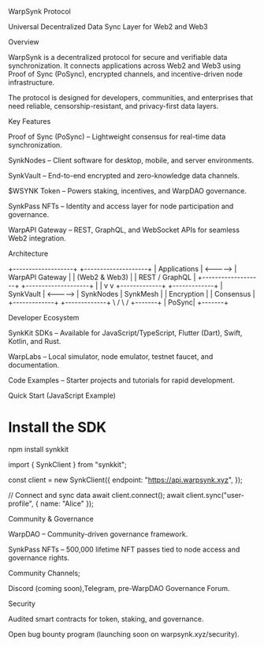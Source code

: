 WarpSynk Protocol

Universal Decentralized Data Sync Layer for Web2 and Web3

Overview

WarpSynk is a decentralized protocol for secure and verifiable data synchronization. It connects applications across Web2 and Web3 using Proof of Sync (PoSync), encrypted channels, and incentive-driven node infrastructure.

The protocol is designed for developers, communities, and enterprises that need reliable, censorship-resistant, and privacy-first data layers.

Key Features

Proof of Sync (PoSync) – Lightweight consensus for real-time data synchronization.

SynkNodes – Client software for desktop, mobile, and server environments.

SynkVault – End-to-end encrypted and zero-knowledge data channels.

$WSYNK Token – Powers staking, incentives, and WarpDAO governance.

SynkPass NFTs – Identity and access layer for node participation and governance.

WarpAPI Gateway – REST, GraphQL, and WebSocket APIs for seamless Web2 integration.


Architecture

+-------------------+         +--------------------+
|  Applications     | <-----> |   WarpAPI Gateway  |
|  (Web2 & Web3)    |         |  REST / GraphQL    |
+-------------------+         +--------------------+
            |                           |
            v                           v
     +-------------+             +-------------+
     | SynkVault   |   <----->   | SynkNodes    | SynkMesh |
     | Encryption  |             | Consensus    |
     +-------------+             +-------------+
                    \           /
                     \         /
                      +-------+
                      | PoSync|
                      +-------+

Developer Ecosystem

SynkKit SDKs – Available for JavaScript/TypeScript, Flutter (Dart), Swift, Kotlin, and Rust.

WarpLabs – Local simulator, node emulator, testnet faucet, and documentation.

Code Examples – Starter projects and tutorials for rapid development.


Quick Start (JavaScript Example)

# Install the SDK
npm install synkkit

import { SynkClient } from "synkkit";

const client = new SynkClient({
  endpoint: "https://api.warpsynk.xyz",
});

// Connect and sync data
await client.connect();
await client.sync("user-profile", { name: "Alice" });

Community & Governance

WarpDAO – Community-driven governance framework.

SynkPass NFTs – 500,000 lifetime NFT passes tied to node access and governance rights.

Community Channels; 

Discord (coming soon),Telegram, pre-WarpDAO Governance Forum.


Security

Audited smart contracts for token, staking, and governance.

Open bug bounty program (launching soon on warpsynk.xyz/security).


